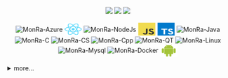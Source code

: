 <!--Hello
<h2><img src="https://emojis.slackmojis.com/emojis/images/1531849430/4246/blob-sunglasses.gif?1531849430" width="30"/> Hi 👋 , I'm MonRá! <img src="https://media.giphy.com/media/12oufCB0MyZ1Go/giphy.gif" width="50"></h2>
-->

<div>
  </p>
  <div align="center">
   <a href="https://www.facebook.com/ramon.chaib" target="_blank"><img src="https://img.shields.io/badge/-Facebook-%230077B5?style=for-the-badge&logo=facebook&logoColor=white" target="_blank"></a> 
  <a href="https://www.instagram.com/monrapps/" target="_blank"><img src="https://img.shields.io/badge/-Instagram-%23E4405F?style=for-the-badge&logo=instagram&logoColor=white" target="_blank"></a>
  <a href="https://www.linkedin.com/in/ramon-chaib-27007635/" target="_blank"><img src="https://img.shields.io/badge/-LinkedIn-%230077B5?style=for-the-badge&logo=linkedin&logoColor=white" target="_blank"></a>   
</div>
  
 <div style="display: inline_block" align="center"><br>
  <img align="center" alt="MonRa-Azure" height="30" width="40" src="https://cdn.jsdelivr.net/gh/devicons/devicon/icons/azure/azure-original.svg">
  <img align="center" alt="MonRa-React" height="30" width="40" src="https://raw.githubusercontent.com/devicons/devicon/master/icons/react/react-original.svg">
  <img align="center" alt="MonRa-NodeJs" height="30" width="40" src="https://cdn.jsdelivr.net/gh/devicons/devicon/icons/nodejs/nodejs-original.svg">
  <img align="center" alt="MonRa-Js" height="30" width="40" src="https://raw.githubusercontent.com/devicons/devicon/master/icons/javascript/javascript-original.svg">     <img align="center" alt="MonRa-Ts" height="30" width="40" src="https://raw.githubusercontent.com/devicons/devicon/master/icons/typescript/typescript-original.svg">
  <img align="center" alt="MonRa-Java" height="30" width="40" src="https://cdn.jsdelivr.net/gh/devicons/devicon/icons/java/java-original.svg">
  <img align="center" alt="MonRa-C" height="30" width="40" src="https://cdn.jsdelivr.net/gh/devicons/devicon/icons/c/c-original.svg">
  <img align="center" alt="MonRa-CS" height="30" width="40" src="https://cdn.jsdelivr.net/gh/devicons/devicon/icons/csharp/csharp-original.svg">
  <img align="center" alt="MonRa-Cpp" height="30" width="40" src="https://cdn.jsdelivr.net/gh/devicons/devicon/icons/cplusplus/cplusplus-original.svg">
  <img align="center" alt="MonRa-QT" height="30" width="40" src="https://cdn.jsdelivr.net/gh/devicons/devicon/icons/qt/qt-original.svg">
  <img align="center" alt="MonRa-Linux" height="30" width="40" src="https://cdn.jsdelivr.net/gh/devicons/devicon/icons/linux/linux-original.svg">
  <img align="center" alt="MonRa-Mysql" height="30" width="40" src="https://cdn.jsdelivr.net/gh/devicons/devicon/icons/mysql/mysql-original.svg">
  <img align="center" alt="MonRa-Docker" height="30" width="40" src="https://cdn.jsdelivr.net/gh/devicons/devicon/icons/docker/docker-original.svg">  
  <img align="center" alt="MonRa-Android" height="30" width="40" src="https://github.com/devicons/devicon/blob/master/icons/android/android-original.svg">
  
</div>
</a>

</br>
<!--
[![github activity graph](https://activity-graph.herokuapp.com/graph?username=monrapps&theme=chartreuse-dark)](https://github.com/monrapps/)
-->
<div>
<details>
      <summary>more...</summary>
      
<!--
### <img src="https://media.giphy.com/media/VgCDAzcKvsR6OM0uWg/giphy.gif" width="50"> A little more about me...  

```javascript
const monra = {
    pronouns: "He" | "Him",
    code: ["any"],
    askMeAbout: ["any"],
    technologies: {
        backEnd: {
            js: ["any"],
        },
        mobileApp: {
            native: ["Android Development"]
        },
        devOps: ["AWS", "Docker🐳", "Route53", "Nginx"],
        databases: ["mongo", "MySql", "sqlite"],
        misc: ["Firebase", "Socket.IO", "selenium", "open-cv", "php", "SuiteApp"]
    },
    architecture: ["Serverless Architecture", "Progressive web applications", "Single page applications"],
    currentFocus: "Building Robots to ease opertations",
    funFact: "There are two ways to write error-free programs; only the third one works"
};
```
-->

---
<!--START_SECTION:waka-->
![Code Time](http://img.shields.io/badge/Code%20Time-424%20hrs%2022%20mins-blue)

![Profile Views](http://img.shields.io/badge/Profile%20Views-0-blue)

![Lines of code](https://img.shields.io/badge/From%20Hello%20World%20I%27ve%20Written-3.0%20million%20lines%20of%20code-blue)

**🐱 My GitHub Data** 

> 📦 33.1 kB Used in GitHub's Storage 
 > 
> 🏆 283 Contributions in the Year 2024
 > 
> 🚫 Not Opted to Hire
 > 
> 📜 24 Public Repositories 
 > 
> 🔑 16 Private Repositories 
 > 
**I'm an Early 🐤** 

```text
🌞 Morning                7062 commits        █████████░░░░░░░░░░░░░░░░   35.17 % 
🌆 Daytime                9007 commits        ███████████░░░░░░░░░░░░░░   44.86 % 
🌃 Evening                3304 commits        ████░░░░░░░░░░░░░░░░░░░░░   16.46 % 
🌙 Night                  704 commits         █░░░░░░░░░░░░░░░░░░░░░░░░   03.51 % 
```
📅 **I'm Most Productive on Thursday** 

```text
Monday                   3727 commits        █████░░░░░░░░░░░░░░░░░░░░   18.56 % 
Tuesday                  3688 commits        █████░░░░░░░░░░░░░░░░░░░░   18.37 % 
Wednesday                3802 commits        █████░░░░░░░░░░░░░░░░░░░░   18.94 % 
Thursday                 4235 commits        █████░░░░░░░░░░░░░░░░░░░░   21.09 % 
Friday                   2690 commits        ███░░░░░░░░░░░░░░░░░░░░░░   13.40 % 
Saturday                 1157 commits        █░░░░░░░░░░░░░░░░░░░░░░░░   05.76 % 
Sunday                   778 commits         █░░░░░░░░░░░░░░░░░░░░░░░░   03.88 % 
```


📊 **This Week I Spent My Time On** 

```text
🕑︎ Time Zone: America/Sao_Paulo

💬 Programming Languages: 
TypeScript               18 hrs 25 mins      ████████████████████████░   95.51 % 
Markdown                 49 mins             █░░░░░░░░░░░░░░░░░░░░░░░░   04.27 % 
JSON                     1 min               ░░░░░░░░░░░░░░░░░░░░░░░░░   00.13 % 
TSConfig                 0 secs              ░░░░░░░░░░░░░░░░░░░░░░░░░   00.09 % 

🔥 Editors: 
VS Code                  19 hrs 17 mins      █████████████████████████   100.00 % 

🐱‍💻 Projects: 
wlm-backend              18 hrs 27 mins      ████████████████████████░   95.73 % 
Markdown                 49 mins             █░░░░░░░░░░░░░░░░░░░░░░░░   04.27 % 

💻 Operating System: 
Linux                    18 hrs 27 mins      ████████████████████████░   95.73 % 
Windows                  49 mins             █░░░░░░░░░░░░░░░░░░░░░░░░   04.27 % 
```

**I Mostly Code in C++** 

```text
C++                      8 repos             ████░░░░░░░░░░░░░░░░░░░░░   16.67 % 
C                        8 repos             ████░░░░░░░░░░░░░░░░░░░░░   16.67 % 
TypeScript               4 repos             ██░░░░░░░░░░░░░░░░░░░░░░░   08.33 % 
HTML                     2 repos             █░░░░░░░░░░░░░░░░░░░░░░░░   04.17 % 
MQL5                     2 repos             █░░░░░░░░░░░░░░░░░░░░░░░░   04.17 % 
```



**Timeline**

![Lines of Code chart](https://raw.githubusercontent.com/monrapps/monrapps/master/assets/bar_graph.png)


 Last Updated on 05/02/2024 06:39:31 UTC
<!--END_SECTION:waka-->
